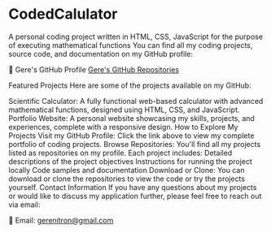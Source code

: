 # CodedCalulator
A personal coding project written in HTML, CSS, JavaScript for the purpose of executing mathematical functions
You can find all my coding projects, source code, and documentation on my GitHub profile:

🔗 Gere's GitHub Profile
[Gere's GitHub Repositories](https://github.com/gerenitron?tab=repositories)

Featured Projects
Here are some of the projects available on my GitHub:

Scientific Calculator: A fully functional web-based calculator with advanced mathematical functions, designed using HTML, CSS, and JavaScript.
Portfolio Website: A personal website showcasing my skills, projects, and experiences, complete with a responsive design.
How to Explore My Projects
Visit my GitHub Profile: Click the link above to view my complete portfolio of coding projects.
Browse Repositories: You'll find all my projects listed as repositories on my profile. Each project includes:
Detailed descriptions of the project objectives
Instructions for running the project locally
Code samples and documentation
Download or Clone: You can download or clone the repositories to view the code or try the projects yourself.
Contact Information
If you have any questions about my projects or would like to discuss my application further, please feel free to reach out via email:

📧 Email: gerenitron@gmail.com 

